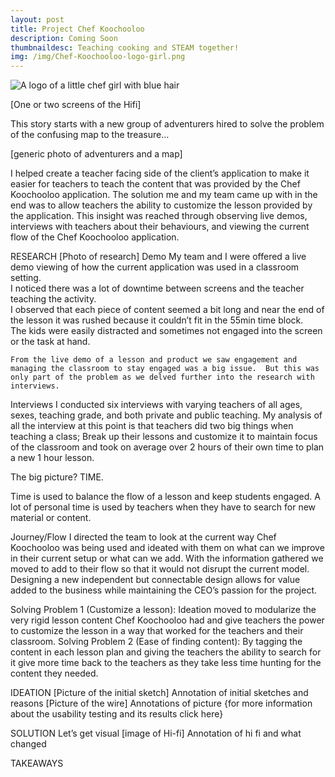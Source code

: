 ```yaml
---
layout: post
title: Project Chef Koochooloo
description: Coming Soon
thumbnaildesc: Teaching cooking and STEAM together!
img: /img/Chef-Koochooloo-logo-girl.png
---
```


<div class="img_row_inherit">
	<img class="one_block" src="{{ site.baseurl }}/img/Chef-Koochooloo-logo-girl.png" alt="A logo of a little chef girl with blue hair" title="The Chef Koochooloo Logo"/>
</div>

[One or two screens of the Hifi]

This story starts with a new group of adventurers hired to solve the problem of the confusing map to the treasure…

[generic photo of adventurers and a map]

I helped create a teacher facing side of the client’s application to make it easier for teachers to teach the content that was provided by the Chef Koochooloo application.  The solution me and my team came up with in the end was to allow teachers the ability to customize the lesson provided by the application.  This insight was reached through observing live demos, interviews with teachers about their behaviours, and viewing the current flow of the Chef Koochooloo application.  

RESEARCH
[Photo of research]
Demo
	My team and I were offered a live demo viewing of how the current application was used in a classroom setting.  
I noticed there was a lot of downtime between screens and the teacher teaching the activity.  
I observed that each piece of content seemed a bit long and near the end of the lesson it was rushed because it couldn’t fit in the 55min time block.  
The kids were easily distracted and sometimes not engaged into the screen or the task at hand.  

	From the live demo of a lesson and product we saw engagement and managing the classroom to stay engaged was a big issue.  But this was only part of the problem as we delved further into the research with interviews.  

Interviews
	I conducted six interviews with varying teachers of all ages, sexes, teaching grade, and both private and public teaching.  My analysis of all the interview at this point is that teachers did two big things when teaching a class; Break up their lessons and customize it to maintain focus of the classroom and took on average over 2 hours of their own time to plan a new 1 hour lesson.  

The big picture? TIME.  

Time is used to balance the flow of a lesson and keep students engaged.  A lot of personal time is used by teachers when they have to search for new material or content.

Journey/Flow
I directed the team to look at the current way Chef Koochooloo was being used and ideated with them on what can we improve in their current setup or what can we add.  With the information gathered we moved to add to their flow so that it would not disrupt the current model.  Designing a new independent but connectable design allows for value added to the business while maintaining the CEO’s passion for the project.

Solving Problem 1 (Customize a lesson): Ideation moved to modularize the very rigid lesson content Chef Koochooloo had and give teachers the power to customize the lesson in a way that worked for the teachers and their classroom.
Solving Problem 2 (Ease of finding content): By tagging the content in each lesson plan and giving the teachers the ability to search for it give more time back to the teachers as they take less time hunting for the content they needed.  

IDEATION
[Picture of the initial sketch]
Annotation of initial sketches and reasons
[Picture of the wire]
Annotations of picture
{for more information about the usability testing and its results click here}

SOLUTION
Let’s get visual
[image of Hi-fi]
Annotation of hi fi and what changed

TAKEAWAYS

